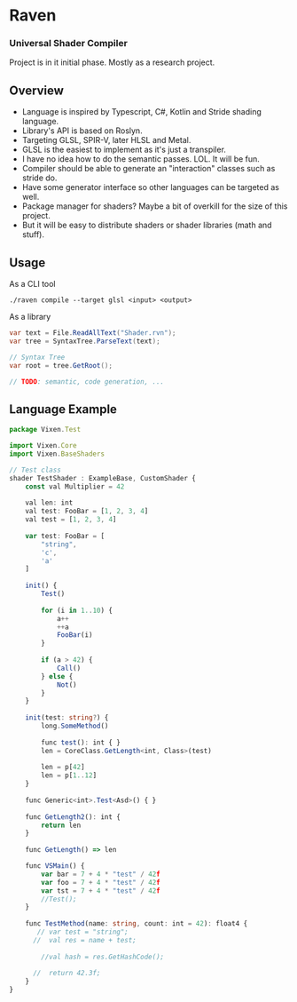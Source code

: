 # Raven
### Universal Shader Compiler

Project is in it initial phase. Mostly as a research project.

## Overview

- Language is inspired by Typescript, C#, Kotlin and Stride shading language.
- Library's API is based on Roslyn.
- Targeting GLSL, SPIR-V, later HLSL and Metal.
- GLSL is the easiest to implement as it's just a transpiler.
- I have no idea how to do the semantic passes. LOL. It will be fun.
- Compiler should be able to generate an "interaction" classes such as stride do.
- Have some generator interface so other languages can be targeted as well.
- Package manager for shaders? Maybe a bit of overkill for the size of this project.
- But it will be easy to distribute shaders or shader libraries (math and stuff).


## Usage

As a CLI tool
```
./raven compile --target glsl <input> <output>
```

As a library
```csharp
var text = File.ReadAllText("Shader.rvn");
var tree = SyntaxTree.ParseText(text);

// Syntax Tree
var root = tree.GetRoot();

// TODO: semantic, code generation, ...
```


## Language Example

```typescript
package Vixen.Test

import Vixen.Core
import Vixen.BaseShaders

// Test class
shader TestShader : ExampleBase, CustomShader {
    const val Multiplier = 42
    
    val len: int
    val test: FooBar = [1, 2, 3, 4]
    val test = [1, 2, 3, 4]
    
    var test: FooBar = [
        "string",
        'c',
        'a'
    ]
    
    init() {
        Test()
        
        for (i in 1..10) {
            a++
            ++a
            FooBar(i)
        }
        
        if (a > 42) {
            Call()
        } else {
            Not()
        }
    }
    
    init(test: string?) {
        long.SomeMethod()
        
        func test(): int { }
        len = CoreClass.GetLength<int, Class>(test)
        
        len = p[42]
        len = p[1..12]
    }
    
    func Generic<int>.Test<Asd>() { }
    
    func GetLength2(): int {
        return len
    }
    
    func GetLength() => len

    func VSMain() {
        var bar = 7 + 4 * "test" / 42f
        var foo = 7 + 4 * "test" / 42f
        var tst = 7 + 4 * "test" / 42f
        //Test();
    }
    
    func TestMethod(name: string, count: int = 42): float4 {
       // var test = "string";
      //  val res = name + test;
        
        //val hash = res.GetHashCode();
    
      //  return 42.3f;
    }
}


```
